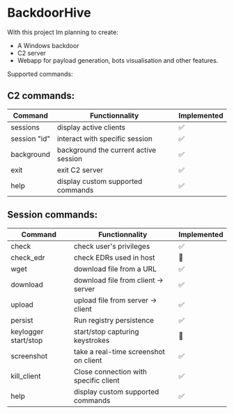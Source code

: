 # BackdoorHive

With this project Im planning to create:

- A Windows backdoor
- C2 server 
- Webapp for payload generation, bots visualisation and other features.


Supported commands:

## C2 commands:
| Command      | Functionnality    | Implemented    |
|--------------|-------------|-------------|
| sessions     | display active clients | ✅ |
| session "id" | interact with specific session | ✅ |
| background   | background the current active session | ✅ |
| exit         | exit C2 server | ✅ |
| help         | display custom supported commands  | ✅ |

## Session commands:
| Command              | Functionnality                        | Implemented   |
|----------------------|---------------------------------------|------------|
| check                | check user's privileges               | ✅ |
| check_edr            | check EDRs used in host               | 🔄 |
| wget                 | download file from a URL              | ✅ |
| download             | download file from client -> server   | ✅ |
| upload               | upload file from server -> client     | ✅ |
| persist              | Run registry persistence              | ✅ |
| keylogger start/stop | start/stop capturing keystrokes       | 🔄 |
| screenshot           | take a real-time screenshot on client | ✅ |
| kill_client          | Close connection with specific client | ✅ |
| help                 | display custom supported commands     | ✅ |